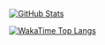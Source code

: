 [![GitHub Stats](https://github-readme-stats.vercel.app/api?username=subreme&show_icons=true&count_private=true&theme=github_dark&border_color=30363d)](https://github.com/subreme)

[![WakaTime Top Langs](https://github-readme-stats.vercel.app/api/wakatime?custom_title=WakaTime%20Stats&username=subreme&layout=compact&langs_count=8&theme=github_dark&card_width=445&border_color=30363d)](https://wakatime.com/@subreme)
